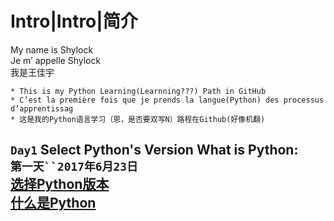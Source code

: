 Intro|Intro|简介
===============
My name is Shylock<br>
Je m’ appelle Shylock<br>
我是王佳宇

    * This is my Python Learning(Learnning???) Path in GitHub
    * C’est la première fois que je prends la langue(Python) des processus d’apprentissag
    * 这是我的Python语言学习（恩，是否要双写N）路程在Github(好像机翻)

`Day1` Select Python's Version What is Python:<br>
`第一天``2017年6月23日`<br>
[选择Python版本](https://github.com/Shylcok/python/blob/master/Day01_Select_Version.md)<br>
[什么是Python](https://github.com/Shylcok/python/blob/master/PYTHON.md)
------------------



